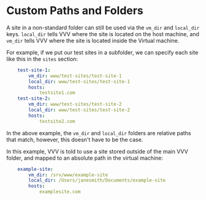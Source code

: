 # Custom Paths and Folders

A site in a non-standard folder can still be used via the `vm_dir` and `local_dir` keys. `local_dir` tells VVV where the site is located on the host machine, and `vm_dir` tells VVV where the site is located inside the Virtual machine.

For example, if we put our test sites in a subfolder, we can specify each site like this in the `sites` section:

```YAML
    test-site-1:
    	vm_dir: www/test-sites/test-site-1
    	local_dir: www/test-sites/test-site-1
    	hosts:
    		testsite1.com
    test-site-2:
    	vm_dir: www/test-sites/test-site-2
    	local_dir: www/test-sites/test-site-2
    	hosts:
    		testsite2.com
```

In the above example, the `vm_dir` and `local_dir` folders are relative paths that match, however, this doesn't have to be the case.

In this example, VVV is told to use a site stored outside of the main VVV folder, and mapped to an absolute path in the virtual machine:

```YAML
    example-site:
    	vm_dir: /srv/www/example-site
    	local_dir: /Users/janesmith/Documents/example-site
    	hosts:
    		examplesite.com
```